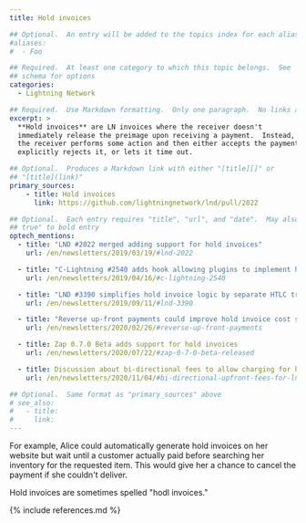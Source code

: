 ```yaml
---
title: Hold invoices

## Optional.  An entry will be added to the topics index for each alias
#aliases:
#  - Foo

## Required.  At least one category to which this topic belongs.  See
## schema for options
categories:
  - Lightning Network

## Required.  Use Markdown formatting.  Only one paragraph.  No links allowed.
excerpt: >
  **Hold invoices** are LN invoices where the receiver doesn't
  immediately release the preimage upon receiving a payment.  Instead,
  the receiver performs some action and then either accepts the payment,
  explicitly rejects it, or lets it time out.

## Optional.  Produces a Markdown link with either "[title][]" or
## "[title](link)"
primary_sources:
    - title: Hold invoices
      link: https://github.com/lightningnetwork/lnd/pull/2022

## Optional.  Each entry requires "title", "url", and "date".  May also use "feature:
## true" to bold entry
optech_mentions:
  - title: "LND #2022 merged adding support for hold invoices"
    url: /en/newsletters/2019/03/19/#lnd-2022

  - title: "C-Lightning #2540 adds hook allowing plugins to implement hold invoices"
    url: /en/newsletters/2019/04/16/#c-lightning-2540

  - title: "LND #3390 simplifies hold invoice logic by separate HTLC tracking"
    url: /en/newsletters/2019/09/11/#lnd-3390

  - title: "Reverse up-front payments could improve hold invoice cost spreading"
    url: /en/newsletters/2020/02/26/#reverse-up-front-payments

  - title: Zap 0.7.0 Beta adds support for hold invoices
    url: /en/newsletters/2020/07/22/#zap-0-7-0-beta-released

  - title: Discussion about bi-directional fees to allow charging for hold invoices
    url: /en/newsletters/2020/11/04/#bi-directional-upfront-fees-for-ln

## Optional.  Same format as "primary_sources" above
# see_also:
#   - title:
#     link:
---
```

For example, Alice could automatically generate hold invoices on her
website but wait until a customer actually paid before searching her
inventory for the requested item.  This would give her a chance to
cancel the payment if she couldn't deliver.

Hold invoices are sometimes spelled "hodl invoices."

{% include references.md %}
